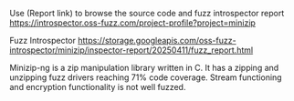 Use (Report link) to browse the source code and fuzz introspector report https://introspector.oss-fuzz.com/project-profile?project=minizip

Fuzz Introspector
https://storage.googleapis.com/oss-fuzz-introspector/minizip/inspector-report/20250411/fuzz_report.html

Minizip-ng is a zip manipulation library written in C.  It has a zipping and unzipping fuzz drivers reaching 71% code coverage.  Stream functioning and encryption functionality is not well fuzzed.
